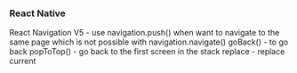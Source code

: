 ### React Native

React Navigation V5 -
use navigation.push() when want to navigate to the same page which is not possible with navigation.navigate()
goBack() - to go back
popToTop() - go back to the first screen in the stack
replace - replace current

